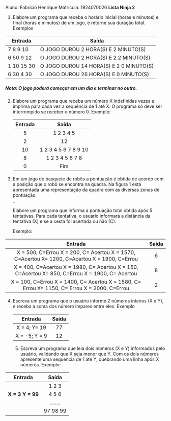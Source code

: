 Aluno: Fabricio Henrique Matricula: 1924070026
**Lista Ninja 2** 

1. Elabore um programa que receba o horário inicial (horas e minutos)  e final (horas e minutos) de um jogo, e retorne sua duração total. Exemplos 

| Entrada    | Saída                                   |
| ---------- | --------------------------------------- |
| 7 8 9 10   | O JOGO DUROU 2 HORA(S) E 2 MINUTO(S)    |
| 6 50 9 12  | O JOGO DUROU 2 HORA(S) E 2 2 MINUTO(S)  |
| 1 10 15 30 | O JOGO DUROU 14 HORA(S) E 2 0 MINUTO(S) |
| 6 30 4 30  | O JOGO DUROU 26 HORA(S) E 0 MINUTO(S)   |

##### **Nota:** O jogo poderá começar em um dia e terminar no outro.

2. Elabore um programa que receba um número X indefinidas vezes e imprima para cada vez a sequência de 1 até X. O programa só deve ser interrompido se receber o número 0. Exemplo:

   | Entrada |        Saída         |
   | :-----: | :------------------: |
   |    5    |      1 2 3 4 5       |
   |    2    |          12          |
   |   10    | 1 2 3 4 5 6 7 8 9 10 |
   |    8    |   1 2 3 4 5 6 7 8    |
   |    0    |         Fim          |

3. Em um jogo de basquete de robôs a pontuação é obtida de acordo com a posição que o robô se encontra na quadra. Na figura 1 está apresentada uma representação da quadra com as diversas zonas de pontuação.

   <img src="https://olimpiada.ic.unicamp.br/static/img/task_images/2018f1pj_basquete.png" alt="Img" style="zoom:15%;" />

   Elabore um programa que informa a pontuação total obtida após 5 tentativas. Para cada tentativa, o usuário informará a distância da tentativa (X) e se a cesta foi acertada ou não (C).

   Exemplo: 

|                           Entrada                            | Saída |
| :----------------------------------------------------------: | :---: |
| X = 500, C=Errou X = 200, C= Acertou X = 1570, C=Acertou X= 1200, C=Acertou  X = 1900, C=Errou |   6   |
| X = 400, C=Acertou X = 1980, C= Acertou X = 150, C=Acertou X= 850, C=Errou X = 1900, C= Acertou |   8   |
| X = 100, C=Errou X = 1400, C= Acertou X = 1580, C= Errou X= 1150, C= Errou  X = 2000, C=Errou |   2   |

4. Escreva um programa que o usuário informe 2 números inteiros (X e Y), e receba a soma dos número ímpares entre eles. Exemplo

   |    Entrada    | Saída |
   | :-----------: | :---: |
   | X = 4; Y= 19  |  77   |
   | X = -5; Y = 9 |  12   |

   5. Escreva um programa que leia dois números (X e Y) informados pelo usuário, validando que X seja menor que Y. Com os dois números apresente uma sequencia de 1 até Y, quebrando uma linha após X números.  Exemplo: 

| Entrada            |  Saída   |
| ------------------ | :------: |
|                    |  1 2 3   |
| **X = 3   Y = 99** |  4 5 6   |
|                    | ........ |
|                    | 97 98 99 |

